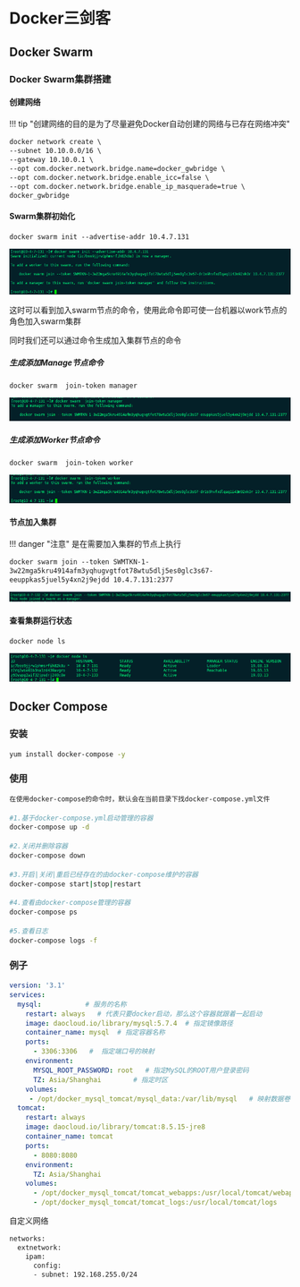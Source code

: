 # Docker三剑客

## Docker Swarm

### Docker Swarm集群搭建

#### 创建网络

!!! tip "创建网络的目的是为了尽量避免Docker自动创建的网络与已存在网络冲突"

```shell
docker network create \
--subnet 10.10.0.0/16 \
--gateway 10.10.0.1 \
--opt com.docker.network.bridge.name=docker_gwbridge \
--opt com.docker.network.bridge.enable_icc=false \
--opt com.docker.network.bridge.enable_ip_masquerade=true \
docker_gwbridge
```

#### Swarm集群初始化

```shell
docker swarm init --advertise-addr 10.4.7.131
```

![image-20201121132431049](../../images/image-20201121132431049.png)

这时可以看到加入swarm节点的命令，使用此命令即可使一台机器以work节点的角色加入swarm集群

同时我们还可以通过命令生成加入集群节点的命令

##### 生成添加Manage节点命令

```shell
docker swarm  join-token manager
```

![image-20201121133217054](../../images/image-20201121133217054.png)

##### 生成添加Worker节点命令

```shell
docker swarm  join-token worker
```

![image-20201121133150565](../../images/image-20201121133150565.png)

#### 节点加入集群

!!! danger "注意"
    是在需要加入集群的节点上执行 

```shell
docker swarm join --token SWMTKN-1-3w22mga5kru4914afm3yqhugvgtfot78wtu5dlj5es0glc3s67-eeuppkas5juel5y4xn2j9ejdd 10.4.7.131:2377
```

![image-20201121133416608](../../images/image-20201121133416608.png)

#### 查看集群运行状态

```
docker node ls
```

![image-20201121133442889](../../images/image-20201121133442889.png)



## Docker Compose

### 安装

```sh
yum install docker-compose -y
```

### 使用

```sh
在使用docker-compose的命令时，默认会在当前目录下找docker-compose.yml文件
 
#1.基于docker-compose.yml启动管理的容器
docker-compose up -d
 
#2.关闭并删除容器
docker-compose down
 
#3.开启|关闭|重启已经存在的由docker-compose维护的容器
docker-compose start|stop|restart
 
#4.查看由docker-compose管理的容器
docker-compose ps
 
#5.查看日志
docker-compose logs -f
```





### 例子

```yml
version: '3.1'
services:
  mysql:           # 服务的名称
    restart: always   # 代表只要docker启动，那么这个容器就跟着一起启动
    image: daocloud.io/library/mysql:5.7.4  # 指定镜像路径
    container_name: mysql  # 指定容器名称
    ports:
      - 3306:3306   #  指定端口号的映射
    environment:
      MYSQL_ROOT_PASSWORD: root   # 指定MySQL的ROOT用户登录密码
      TZ: Asia/Shanghai        # 指定时区
    volumes:
     - /opt/docker_mysql_tomcat/mysql_data:/var/lib/mysql   # 映射数据卷
  tomcat:
    restart: always
    image: daocloud.io/library/tomcat:8.5.15-jre8
    container_name: tomcat
    ports:
      - 8080:8080
    environment:
      TZ: Asia/Shanghai
    volumes:
      - /opt/docker_mysql_tomcat/tomcat_webapps:/usr/local/tomcat/webapps
      - /opt/docker_mysql_tomcat/tomcat_logs:/usr/local/tomcat/logs
```







自定义网络

```
networks:
  extnetwork:
    ipam:
      config:
      - subnet: 192.168.255.0/24
```



